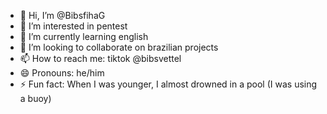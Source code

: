 - 👋 Hi, I’m @BibsfihaG
- 👀 I’m interested in pentest 
- 🌱 I’m currently learning english
- 💞️ I’m looking to collaborate on brazilian projects
- 📫 How to reach me: tiktok @bibsvettel
- 😄 Pronouns: he/him
- ⚡ Fun fact: When I was younger, I almost drowned in a pool (I was using a buoy) 

